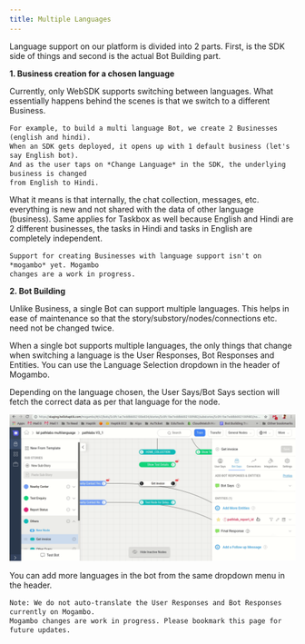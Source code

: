 ```yaml
---
title: Multiple Languages
---
```


Language support on our platform is divided into 2 parts. First, is the SDK side of things and second is the actual Bot Building part.

**1. Business creation for a chosen language**

Currently, only WebSDK supports switching between languages. What essentially happens behind the scenes is that we switch to a different Business.

    For example, to build a multi language Bot, we create 2 Businesses (english and hindi). 
    When an SDK gets deployed, it opens up with 1 default business (let's say English bot). 
    And as the user taps on *Change Language* in the SDK, the underlying business is changed 
    from English to Hindi.

What it means is that internally, the chat collection, messages, etc. everything is new and not shared with the data of other language (business). Same applies for Taskbox as well because English and Hindi are 2 different businesses, the tasks in Hindi and tasks in English are completely independent.

    Support for creating Businesses with language support isn't on *mogambo* yet. Mogambo
    changes are a work in progress.

**2. Bot Building**

Unlike Business, a single Bot can support multiple languages. This helps in ease of maintenance so that the story/substory/nodes/connections etc. need not be changed twice.

When a single bot supports multiple languages, the only things that change when switching a language is the User Responses, Bot Responses and Entities. You can use the Language Selection dropdown in the header of Mogambo.

Depending on the language chosen, the User Says/Bot Says section will fetch the correct data as per that language for the node. 

![Language selection on Mogambo](/docs/bot-builder/assets/language-change.gif)

You can add more languages in the bot from the same dropdown menu in the header.

    Note: We do not auto-translate the User Responses and Bot Responses currently on Mogambo. 
    Mogambo changes are work in progress. Please bookmark this page for future updates. 
